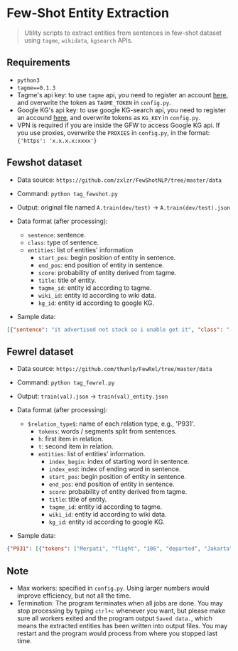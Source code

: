 # Few-Shot Entity Extraction

> Utility scripts to extract entities from sentences in few-shot dataset using `tagme`, `wikidata`, `kgsearch` APIs.

## Requirements

- `python3`
- `tagme==0.1.3`
- Tagme's api key: to use `tagme` api, you need to register an account [here](https://sobigdata.d4science.org/group/tagme), and overwrite the token as `TAGME_TOKEN` in  `config.py`.
- Google KG's api key: to use google KG-search api, you need to register an accound [here](https://developers.google.com/knowledge-graph/how-tos/authorizing), and overwrite tokens as `KG_KEY` in `config.py`.
- VPN is required if you are inside the GFW to access Google KG api. If you use proxies, overwrite the `PROXIES` in `config.py`, in the format: `{'https': 'x.x.x.x:xxxx'}` 

## Fewshot dataset

- Data source: `https://github.com/zxlzr/FewShotNLP/tree/master/data`

- Command: `python tag_fewshot.py`

- Output: original file named `A.train(dev/test)` -> `A.train(dev/test).json`

- Data format (after processing):
    - `sentence`: sentence.
    - `class`: type of sentence.
    - `entities`: list of entities' information
        - `start_pos`: begin position of entity in sentence.
        - `end_pos`: end position of entity in sentence.
        - `score`: probability of entity derived from tagme.
        - `title`: title of entity.
        - `tagme_id`: entity id according to tagme.
        - `wiki_id`: entity id according to wiki data.
        - `kg_id`: entity id according to google KG.

- Sample data:
```json
[{"sentence": "it advertised not stock so i unable get it", "class": "-1", "entities": [{"start_pos": 3, "end_pos": 13, "score": 0.1549598127603531, "title": "Advertising", "tagme_id": 2861, "wiki_id": "Q37038", "kg_id": "kg:/m/019rl6"}, {"start_pos": 18, "end_pos": 23, "score": 0.09428920596837997, "title": "Stock and flow", "tagme_id": 888140, "wiki_id": "Q2714114", "kg_id": "kg:/m/01116q1q"}, {"start_pos": 36, "end_pos": 42, "score": 0.08518906682729721, "title": "Get It On (T. Rex song)", "tagme_id": 5590319, "wiki_id": "", "kg_id": "kg:/m/01972m"}]}]
```

## Fewrel dataset

- Data source: `https://github.com/thunlp/FewRel/tree/master/data`

- Command: `python tag_fewrel.py`

- Output: `train(val).json` -> `train(val)_entity.json`

- Data format (after processing):
    - `$relation_type$`: name of each relation type, e.g., 'P931'.
        - `tokens`: words / segments split from sentences.
        - `h`: first item in relation.
        - `t`: second item in relation.
        - `entities`: list of entities' information.
            - `index_begin`: index of starting word in sentence.
            - `index_end`: index of ending word in sentence.
            - `start_pos`: begin position of entity in sentence.
            - `end_pos`: end position of entity in sentence.
            - `score`: probability of entity derived from tagme.
            - `title`: title of entity.
            - `tagme_id`: entity id according to tagme.
            - `wiki_id`: entity id according to wiki data.
            - `kg_id`: entity id according to google KG.

- Sample data:
```json
{"P931": [{"tokens": ["Merpati", "flight", "106", "departed", "Jakarta", "(", "CGK", ")", "on", "a", "domestic", "flight", "to", "Tanjung", "Pandan", "(", "TJQ", ")", "."], "h": ["tjq", "Q1331049", [[16]]], "t": ["tanjung pandan", "Q3056359", [[13, 14]]], "entities": [{"start_pos": 0, "end_pos": 7, "score": 0.2455686628818512, "title": "Merpati Nusantara Airlines", "tagme_id": 1289337, "wiki_id": "Q619118", "kg_id": "", "index_begin": 0, "index_end": 1}, {"start_pos": 8, "end_pos": 14, "score": 0.16067400574684143, "title": "Flight International", "tagme_id": 3080620, "wiki_id": "Q1428742", "kg_id": "", "index_begin": 1, "index_end": 2}, {"start_pos": 19, "end_pos": 27, "score": 0.00844799354672432, "title": "The Departed", "tagme_id": 1349086, "wiki_id": "Q172975", "kg_id": "", "index_begin": 3, "index_end": 4}, {"start_pos": 28, "end_pos": 35, "score": 0.5443639755249023, "title": "Jakarta", "tagme_id": 16275, "wiki_id": "Q3630", "kg_id": "", "index_begin": 4, "index_end": 5}, {"start_pos": 38, "end_pos": 41, "score": 0.35298147797584534, "title": "Soekarno\u2013Hatta International Airport", "tagme_id": 1203751, "wiki_id": "Q749497", "kg_id": "", "index_begin": 6, "index_end": 7}, {"start_pos": 49, "end_pos": 64, "score": 0.3290479779243469, "title": "1982 Garuda Fokker F28 crash", "tagme_id": 15540624, "wiki_id": "Q4580452", "kg_id": "", "index_begin": 10, "index_end": 12}, {"start_pos": 68, "end_pos": 82, "score": 0.5, "title": "Tanjung Pandan", "tagme_id": 20621756, "wiki_id": "Q3056359", "kg_id": "", "index_begin": 13, "index_end": 15}]}]}
```

## Note

- Max workers: specified in `config.py`. Using larger numbers would improve efficiency, but not all the time.
- Termination: The program terminates when all jobs are done. You may stop processing by typing `ctrl+c` whenever you want, but please make sure all workers exited and the program output `Saved data.`, which means the extracted entities has been written into output files. You may restart and the program would process from where you stopped last time.
